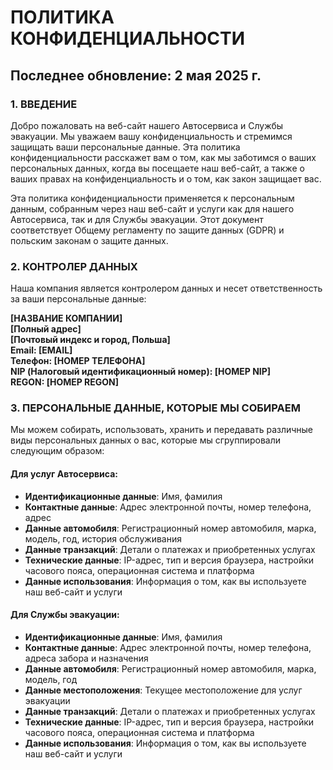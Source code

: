 # ПОЛИТИКА КОНФИДЕНЦИАЛЬНОСТИ

## Последнее обновление: 2 мая 2025 г.

### 1. ВВЕДЕНИЕ

Добро пожаловать на веб-сайт нашего Автосервиса и Службы эвакуации. Мы уважаем вашу конфиденциальность и стремимся защищать ваши персональные данные. Эта политика конфиденциальности расскажет вам о том, как мы заботимся о ваших персональных данных, когда вы посещаете наш веб-сайт, а также о ваших правах на конфиденциальность и о том, как закон защищает вас.

Эта политика конфиденциальности применяется к персональным данным, собранным через наш веб-сайт и услуги как для нашего Автосервиса, так и для Службы эвакуации. Этот документ соответствует Общему регламенту по защите данных (GDPR) и польским законам о защите данных.

### 2. КОНТРОЛЕР ДАННЫХ

Наша компания является контролером данных и несет ответственность за ваши персональные данные:

**[НАЗВАНИЕ КОМПАНИИ]**  
**[Полный адрес]**  
**[Почтовый индекс и город, Польша]**  
**Email: [EMAIL]**  
**Телефон: [НОМЕР ТЕЛЕФОНА]**  
**NIP (Налоговый идентификационный номер): [НОМЕР NIP]**  
**REGON: [НОМЕР REGON]**  

### 3. ПЕРСОНАЛЬНЫЕ ДАННЫЕ, КОТОРЫЕ МЫ СОБИРАЕМ

Мы можем собирать, использовать, хранить и передавать различные виды персональных данных о вас, которые мы сгруппировали следующим образом:

#### Для услуг Автосервиса:
- **Идентификационные данные**: Имя, фамилия
- **Контактные данные**: Адрес электронной почты, номер телефона, адрес
- **Данные автомобиля**: Регистрационный номер автомобиля, марка, модель, год, история обслуживания
- **Данные транзакций**: Детали о платежах и приобретенных услугах
- **Технические данные**: IP-адрес, тип и версия браузера, настройки часового пояса, операционная система и платформа
- **Данные использования**: Информация о том, как вы используете наш веб-сайт и услуги

#### Для Службы эвакуации:
- **Идентификационные данные**: Имя, фамилия
- **Контактные данные**: Адрес электронной почты, номер телефона, адреса забора и назначения
- **Данные автомобиля**: Регистрационный номер автомобиля, марка, модель, год
- **Данные местоположения**: Текущее местоположение для услуг эвакуации
- **Данные транзакций**: Детали о платежах и приобретенных услугах
- **Технические данные**: IP-адрес, тип и версия браузера, настройки часового пояса, операционная система и платформа
- **Данные использования**: Информация о том, как вы используете наш веб-сайт и услуги
